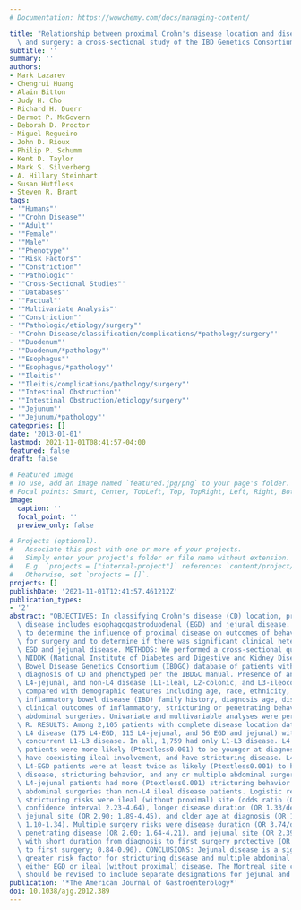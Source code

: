 ```yaml
---
# Documentation: https://wowchemy.com/docs/managing-content/

title: "Relationship between proximal Crohn's disease location and disease behavior\
  \ and surgery: a cross-sectional study of the IBD Genetics Consortium"
subtitle: ''
summary: ''
authors:
- Mark Lazarev
- Chengrui Huang
- Alain Bitton
- Judy H. Cho
- Richard H. Duerr
- Dermot P. McGovern
- Deborah D. Proctor
- Miguel Regueiro
- John D. Rioux
- Philip P. Schumm
- Kent D. Taylor
- Mark S. Silverberg
- A. Hillary Steinhart
- Susan Hutfless
- Steven R. Brant
tags:
- '"Humans"'
- '"Crohn Disease"'
- '"Adult"'
- '"Female"'
- '"Male"'
- '"Phenotype"'
- '"Risk Factors"'
- '"Constriction"'
- '"Pathologic"'
- '"Cross-Sectional Studies"'
- '"Databases"'
- '"Factual"'
- '"Multivariate Analysis"'
- '"Constriction"'
- '"Pathologic/etiology/surgery"'
- '"Crohn Disease/classification/complications/*pathology/surgery"'
- '"Duodenum"'
- '"Duodenum/*pathology"'
- '"Esophagus"'
- '"Esophagus/*pathology"'
- '"Ileitis"'
- '"Ileitis/complications/pathology/surgery"'
- '"Intestinal Obstruction"'
- '"Intestinal Obstruction/etiology/surgery"'
- '"Jejunum"'
- '"Jejunum/*pathology"'
categories: []
date: '2013-01-01'
lastmod: 2021-11-01T08:41:57-04:00
featured: false
draft: false

# Featured image
# To use, add an image named `featured.jpg/png` to your page's folder.
# Focal points: Smart, Center, TopLeft, Top, TopRight, Left, Right, BottomLeft, Bottom, BottomRight.
image:
  caption: ''
  focal_point: ''
  preview_only: false

# Projects (optional).
#   Associate this post with one or more of your projects.
#   Simply enter your project's folder or file name without extension.
#   E.g. `projects = ["internal-project"]` references `content/project/deep-learning/index.md`.
#   Otherwise, set `projects = []`.
projects: []
publishDate: '2021-11-01T12:41:57.461212Z'
publication_types:
- '2'
abstract: "OBJECTIVES: In classifying Crohn's disease (CD) location, proximal (L4)\
  \ disease includes esophagogastroduodenal (EGD) and jejunal disease. Our aim was\
  \ to determine the influence of proximal disease on outcomes of behavior and need\
  \ for surgery and to determine if there was significant clinical heterogeneity between\
  \ EGD and jejunal disease. METHODS: We performed a cross-sectional query of the\
  \ NIDDK (National Institute of Diabetes and Digestive and Kidney Disease) Inflammatory\
  \ Bowel Disease Genetics Consortium (IBDGC) database of patients with a confirmed\
  \ diagnosis of CD and phenotyped per the IBDGC manual. Presence of any L4, L4-EGD,\
  \ L4-jejunal, and non-L4 disease (L1-ileal, L2-colonic, and L3-ileocolonic) was\
  \ compared with demographic features including age, race, ethnicity, smoking and\
  \ inflammatory bowel disease (IBD) family history, diagnosis age, disease duration,\
  \ clinical outcomes of inflammatory, stricturing or penetrating behavior, and CD\
  \ abdominal surgeries. Univariate and multivariable analyses were performed with\
  \ R. RESULTS: Among 2,105 patients with complete disease location data, 346 had\
  \ L4 disease (175 L4-EGD, 115 L4-jejunal, and 56 EGD and jejunal) with 321 having\
  \ concurrent L1-L3 disease. In all, 1,759 had only L1-L3 disease. L4 vs. non-L4\
  \ patients were more likely (Ptextless0.001) to be younger at diagnosis, non-smokers,\
  \ have coexisting ileal involvement, and have stricturing disease. L4-jejunal vs.\
  \ L4-EGD patients were at least twice as likely (Ptextless0.001) to have had ileal\
  \ disease, stricturing behavior, and any or multiple abdominal surgeries. Remarkably,\
  \ L4-jejunal patients had more (Ptextless0.001) stricturing behavior and multiple\
  \ abdominal surgeries than non-L4 ileal disease patients. Logistic regression showed\
  \ stricturing risks were ileal (without proximal) site (odds ratio (OR) 3.18; 95%\
  \ confidence interval 2.23-4.64), longer disease duration (OR 1.33/decade; 1.19-1.49),\
  \ jejunal site (OR 2.90; 1.89-4.45), and older age at diagnosis (OR 1.21/decade;\
  \ 1.10-1.34). Multiple surgery risks were disease duration (OR 3.74/decade; 3.05-4.64),\
  \ penetrating disease (OR 2.60; 1.64-4.21), and jejunal site (OR 2.39; 1.36-4.20),\
  \ with short duration from diagnosis to first surgery protective (OR 0.87/decade\
  \ to first surgery; 0.84-0.90). CONCLUSIONS: Jejunal disease is a significantly\
  \ greater risk factor for stricturing disease and multiple abdominal surgeries than\
  \ either EGD or ileal (without proximal) disease. The Montreal site classification\
  \ should be revised to include separate designations for jejunal and EGD disease."
publication: '*The American Journal of Gastroenterology*'
doi: 10.1038/ajg.2012.389
---
```

